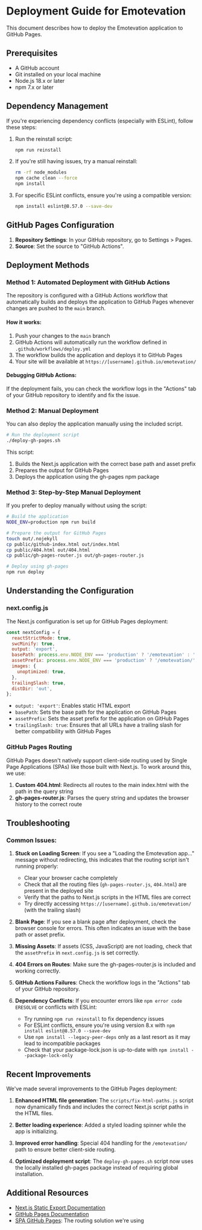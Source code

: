 # Deployment Guide for Emotevation

This document describes how to deploy the Emotevation application to GitHub Pages.

## Prerequisites

- A GitHub account
- Git installed on your local machine
- Node.js 18.x or later
- npm 7.x or later

## Dependency Management

If you're experiencing dependency conflicts (especially with ESLint), follow these steps:

1. Run the reinstall script:
   ```bash
   npm run reinstall
   ```

2. If you're still having issues, try a manual reinstall:
   ```bash
   rm -rf node_modules
   npm cache clean --force
   npm install
   ```

3. For specific ESLint conflicts, ensure you're using a compatible version:
   ```bash
   npm install eslint@8.57.0 --save-dev
   ```

## GitHub Pages Configuration

1. **Repository Settings**: In your GitHub repository, go to Settings > Pages.
2. **Source**: Set the source to "GitHub Actions".

## Deployment Methods

### Method 1: Automated Deployment with GitHub Actions

The repository is configured with a GitHub Actions workflow that automatically builds and deploys the application to GitHub Pages whenever changes are pushed to the `main` branch.

#### How it works:

1. Push your changes to the `main` branch
2. GitHub Actions will automatically run the workflow defined in `.github/workflows/deploy.yml`
3. The workflow builds the application and deploys it to GitHub Pages
4. Your site will be available at `https://[username].github.io/emotevation/`

#### Debugging GitHub Actions:

If the deployment fails, you can check the workflow logs in the "Actions" tab of your GitHub repository to identify and fix the issue.

### Method 2: Manual Deployment

You can also deploy the application manually using the included script.

```bash
# Run the deployment script
./deploy-gh-pages.sh
```

This script:
1. Builds the Next.js application with the correct base path and asset prefix
2. Prepares the output for GitHub Pages
3. Deploys the application using the gh-pages npm package

### Method 3: Step-by-Step Manual Deployment

If you prefer to deploy manually without using the script:

```bash
# Build the application
NODE_ENV=production npm run build

# Prepare the output for GitHub Pages
touch out/.nojekyll
cp public/github-index.html out/index.html
cp public/404.html out/404.html
cp public/gh-pages-router.js out/gh-pages-router.js

# Deploy using gh-pages
npm run deploy
```

## Understanding the Configuration

### next.config.js

The Next.js configuration is set up for GitHub Pages deployment:

```javascript
const nextConfig = {
  reactStrictMode: true,
  swcMinify: true,
  output: 'export',
  basePath: process.env.NODE_ENV === 'production' ? '/emotevation' : '',
  assetPrefix: process.env.NODE_ENV === 'production' ? '/emotevation/' : '',
  images: {
    unoptimized: true,
  },
  trailingSlash: true,
  distDir: 'out',
};
```

- `output: 'export'`: Enables static HTML export
- `basePath`: Sets the base path for the application on GitHub Pages
- `assetPrefix`: Sets the asset prefix for the application on GitHub Pages
- `trailingSlash: true`: Ensures that all URLs have a trailing slash for better compatibility with GitHub Pages

### GitHub Pages Routing

GitHub Pages doesn't natively support client-side routing used by Single Page Applications (SPAs) like those built with Next.js. To work around this, we use:

1. **Custom 404.html**: Redirects all routes to the main index.html with the path in the query string
2. **gh-pages-router.js**: Parses the query string and updates the browser history to the correct route

## Troubleshooting

### Common Issues:

1. **Stuck on Loading Screen**: If you see a "Loading the Emotevation app..." message without redirecting, this indicates that the routing script isn't running properly:
   - Clear your browser cache completely
   - Check that all the routing files (`gh-pages-router.js`, `404.html`) are present in the deployed site
   - Verify that the paths to Next.js scripts in the HTML files are correct
   - Try directly accessing `https://[username].github.io/emotevation/` (with the trailing slash)

2. **Blank Page**: If you see a blank page after deployment, check the browser console for errors. This often indicates an issue with the base path or asset prefix.

3. **Missing Assets**: If assets (CSS, JavaScript) are not loading, check that the `assetPrefix` in `next.config.js` is set correctly.

4. **404 Errors on Routes**: Make sure the gh-pages-router.js is included and working correctly.

5. **GitHub Actions Failures**: Check the workflow logs in the "Actions" tab of your GitHub repository.

6. **Dependency Conflicts**: If you encounter errors like `npm error code ERESOLVE` or conflicts with ESLint:
   - Try running `npm run reinstall` to fix dependency issues
   - For ESLint conflicts, ensure you're using version 8.x with `npm install eslint@8.57.0 --save-dev`
   - Use `npm install --legacy-peer-deps` only as a last resort as it may lead to incompatible packages
   - Check that your package-lock.json is up-to-date with `npm install --package-lock-only`

## Recent Improvements

We've made several improvements to the GitHub Pages deployment:

1. **Enhanced HTML file generation**: The `scripts/fix-html-paths.js` script now dynamically finds and includes the correct Next.js script paths in the HTML files.

2. **Better loading experience**: Added a styled loading spinner while the app is initializing.

3. **Improved error handling**: Special 404 handling for the `/emotevation/` path to ensure better client-side routing.

4. **Optimized deployment script**: The `deploy-gh-pages.sh` script now uses the locally installed gh-pages package instead of requiring global installation.

## Additional Resources

- [Next.js Static Export Documentation](https://nextjs.org/docs/app/building-your-application/deploying/static-exports)
- [GitHub Pages Documentation](https://docs.github.com/en/pages)
- [SPA GitHub Pages](https://github.com/rafgraph/spa-github-pages): The routing solution we're using
